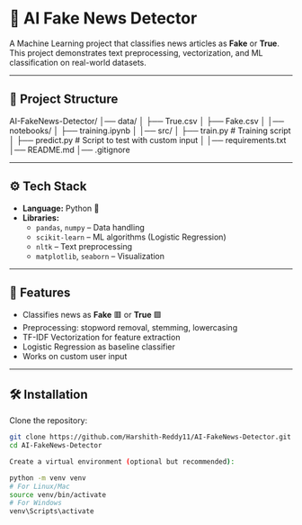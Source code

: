 # 📰 AI Fake News Detector  

A Machine Learning project that classifies news articles as **Fake** or **True**.  
This project demonstrates text preprocessing, vectorization, and ML classification on real-world datasets.  

---

## 📂 Project Structure  

AI-FakeNews-Detector/
│── data/
│ ├── True.csv
│ ├── Fake.csv
│
│── notebooks/
│ ├── training.ipynb
│
│── src/
│ ├── train.py # Training script
│ ├── predict.py # Script to test with custom input
│
│── requirements.txt
│── README.md
│── .gitignore


---

## ⚙️ Tech Stack  

- **Language:** Python 🐍  
- **Libraries:**  
  - `pandas`, `numpy` – Data handling  
  - `scikit-learn` – ML algorithms (Logistic Regression)  
  - `nltk` – Text preprocessing  
  - `matplotlib`, `seaborn` – Visualization  

---

## 🚀 Features  

- Classifies news as **Fake** 🟥 or **True** 🟩  
- Preprocessing: stopword removal, stemming, lowercasing  
- TF-IDF Vectorization for feature extraction  
- Logistic Regression as baseline classifier  
- Works on custom user input  

---

## 🛠️ Installation  

Clone the repository:  
```bash
git clone https://github.com/Harshith-Reddy11/AI-FakeNews-Detector.git
cd AI-FakeNews-Detector

Create a virtual environment (optional but recommended):

python -m venv venv
# For Linux/Mac
source venv/bin/activate
# For Windows
venv\Scripts\activate
